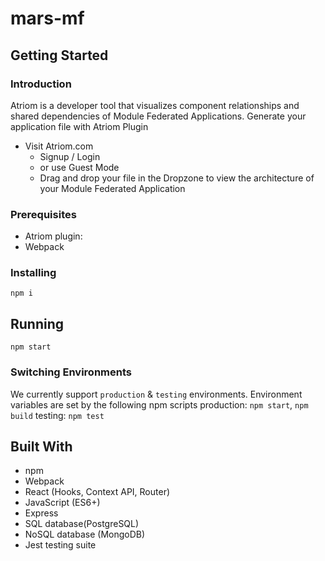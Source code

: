 # mars-mf

## Getting Started

### Introduction

Atriom is a developer tool that visualizes component relationships and shared dependencies of Module Federated Applications.
Generate your application file with Atriom Plugin

- Visit Atriom.com
  - Signup / Login
  - or use Guest Mode
  - Drag and drop your file in the Dropzone to view the architecture of your Module Federated Application

### Prerequisites

- Atriom plugin: <link to npm>
- Webpack <version>

### Installing

`npm i`

## Running

`npm start`

### Switching Environments

We currently support `production` & `testing` environments. Environment variables are set by the following npm scripts
production: `npm start`, `npm build`
testing: `npm test`

## Built With

- npm
- Webpack
- React (Hooks, Context API, Router)
- JavaScript (ES6+)
- Express
- SQL database(PostgreSQL)
- NoSQL database (MongoDB)
- Jest testing suite
